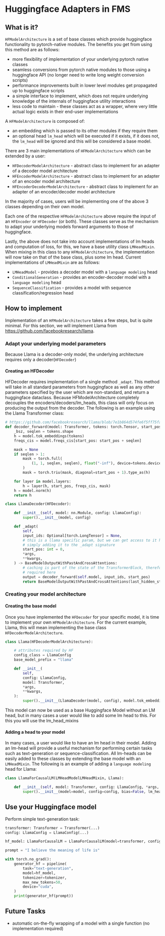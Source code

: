 # Huggingface Adapters in FMS

## What is it?

`HFModelArchitecture` is a set of base classes which provide huggingface functionality to pytorch-native modules. The benefits you get from using this method are as follows:

- more flexibility of implementation of your underlying pytorch native classes
- seamless conversions from pytorch native modules to those using a huggingface API (no longer need to write long weight conversion scripts)
- performance improvements built in lower level modules get propagated up to huggingface scripts
- a simple interface to implement, which does not require underlying knowledge of the internals of huggingface utility interactions
- less code to maintain - these classes act as a wrapper, where very little actual logic exists in their end-user implementations

A `HFModelArchitecture` is composed of:

- an embedding which is passed to its other modules if they require them
- an optional head `lm_head` which will be executed if it exists, if it does not, the `lm_head` will be ignored and this will be considered a base model.

There are 3 main implementations of `HFModelArchitecture` which can be extended by a user:

- `HFDecoderModelArchitecture` - abstract class to implement for an adapter of a decoder model architecture
- `HFEncoderModelArchitecture` - abstract class to implement for an adapter of an encoder model architecture
- `HFEncoderDecoderModelArchitecture` - abstract class to implement for an adapter of an encoder/decoder model architecture

In the majority of cases, users will be implementing one of the above 3 classes depending on their own model.

Each one of the respective `HFModelArchitecture` above require the input of an `HFEncoder` or `HFDecoder` (or both). These classes serve as the mechanism to adapt your underlying models forward arguments to those of huggingface.

Lastly, the above does not take into account implementations of lm heads and computation of loss, for this, we have a base utility class `LMHeadMixin`. When mixing in this class to any `HFModelArchitecture`, the implementation will now take on that of the base class, plus some lm head. Current implementations of `LMHeadMixin` are as follows:

- `LMHeadModel` - provides a decoder model with a `language modeling` head
- `ConditionalGeneration` - provides an encoder-decoder model with a `language modeling` head
- `SequenceClassification` - provides a model with sequence classification/regression head

## How to implement

Implementation of an `HFModelArchitecture` takes a few steps, but is quite minimal. For this section, we will implement Llama from https://github.com/facebookresearch/llama.

### Adapt your underlying model parameters

Because Llama is a decoder-only model, the underlying architecture requires only a decoder(`HFDecoder`)

#### Creating an HFDecoder

HFDecoder requires implementation of a single method `_adapt`. This method will take in all standard parameters from huggingface as well as any other parameters specified by the user which are non-standard, and return a huggingface dataclass. Because HFModelArchitecture completely decouples the encoders/decoders/lm_heads, this class will only focus on producing the output from the decoder. The following is an example using the Llama Transformer class:

```python
# https://github.com/facebookresearch/llama/blob/7e1b864d574fe6f5ff75fa1d028feb269f7152d2/llama/model.py#L457
def decoder_forward(model: Transformer, tokens: torch.Tensor, start_pos: int):
    _bsz, seqlen = tokens.shape
    h = model.tok_embeddings(tokens)
    freqs_cis = model.freqs_cis[start_pos: start_pos + seqlen]

    mask = None
    if seqlen > 1:
        mask = torch.full(
            (1, 1, seqlen, seqlen), float("-inf"), device=tokens.device
        )
        mask = torch.triu(mask, diagonal=start_pos + 1).type_as(h)

    for layer in model.layers:
        h = layer(h, start_pos, freqs_cis, mask)
    h = model.norm(h)
    return h

class LlamaDecoder(HFDecoder):

    def __init__(self, model: nn.Module, config: LlamaConfig):
        super().__init__(model, config)

    def _adapt(
        self,
        input_ids: Optional[torch.LongTensor] = None,
        # this is a llama specific param, but we can get access to it here by
        # simply adding it to the _adapt signature
        start_pos: int = 0,
        *args,
        **kwargs,
    ) -> BaseModelOutputWithPastAndCrossAttentions:
        # caching is part of the state of the TransformerBlock, therefore not
        # required here
        output = decoder_forward(self.model, input_ids, start_pos)
        return BaseModelOutputWithPastAndCrossAttentions(last_hidden_state=output)
```

### Creating your model architecture

#### Creating the base model

Once you have implemented the `HFDecoder` for your specific model, it is time to implement your own `HFModelArchitecture`. For the current example, Llama, this will mean implementing the base class `HFDecoderModelArchitecture`.

```python
class Llama(HFDecoderModelArchitecture):

    # attributes required by HF
    config_class = LlamaConfig
    base_model_prefix = "llama"

    def __init__(
        self,
        config: LlamaConfig,
        model: Transformer,
        *args,
        **kwargs,
    ):
        super().__init__(LlamaDecoder(model, config), model.tok_embeddings, config, *args, **kwargs)
```

This model can now be used as a base Huggingface Model without an LM head, but in many cases a user would like to add some lm head to this. For this you will use the lm_head_mixins

#### Adding a head to your model

In many cases, a user would like to have an lm head in their model. Adding an lm-head will provide a useful mechanism for performing certain tasks such as text-generation or sequence-classification. All lm-heads can be easily added to these classes by extending the base model with an `LMHeadMixin`. The following is an example of adding a `language modeling` head for Llama:

```python
class LlamaForCausalLM(LMHeadModelLMHeadMixin, Llama):

    def __init__(self, model: Transformer, config: LlamaConfig, *args, **kwargs):
        super().__init__(model=model, config=config, bias=False, lm_head=model.output, *args, **kwargs)
```

## Use your Huggingface model

Perform simple text-generation task:

```python
transformer: Transformer = Transformer(...)
config: LlamaConfig = LlamaConfig(...)

hf_model: LlamaForCausalLM = LlamaForCausalLM(model=transformer, config=config)

prompt = "I believe the meaning of life is"

with torch.no_grad():
    generator_hf = pipeline(
        task="text-generation",
        model=hf_model,
        tokenizer=tokenizer,
        max_new_tokens=50,
        device="cuda",
    )
    print(generator_hf(prompt))
```

## Future Tasks

- automatic on-the-fly wrapping of a model with a single function (no implementation required)
